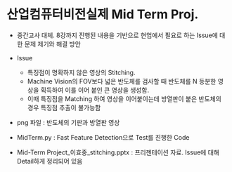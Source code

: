 # **산업컴퓨터비전실제 Mid Term Proj.** 

- 중간고사 대체. 8강까지 진행된 내용을 기반으로 현업에서 필요로 하는 Issue에 대한 문제 제기와 해결 방안
- Issue
  + 특징점이 명확하지 않은 영상의 Stitching.
  + Machine Vision의 FOV보다 넓은 반도체를 검사할 때 반도체를 N 등분한 영상을 획득하여 이를 이어 붙인 큰 영상을 생성함.
  + 이때 특징점을 Matching 하여 영상을 이어붙이는데 방열판이 붙은 반도체의 경우 특징점 추출이 불가능함

- png 파일 : 반도체의 기판과 방열판 영상
- MidTerm.py : Fast Feature Detection으로 Test를 진행한 Code
- Mid-Term Project_이효중_stitching.pptx : 프리젠테이션 자료. Issue에 대해 Detail하게 정리되어 있음

<p align="center">
  
</p>
</br>
